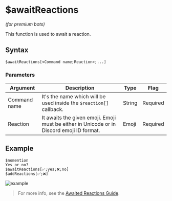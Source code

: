 # $awaitReactions
*(for premium bots)*

This function is used to await a reaction.

## Syntax
```
$awaitReactions[<Command name;Reaction>;...]
```

### Parameters

| Argument       | Description                                                                                      | Type    | Flag     |
|----------------|--------------------------------------------------------------------------------------------------|---------|----------|
| Command name   | It's the name which will be used inside the `$reaction[]` callback.                              | String  | Required |
| Reaction       | It awaits the given emoji. Emoji must be either in Unicode or in Discord emoji ID format.        | Emoji   | Required |

## Example
```
$nomention
Yes or no?
$awaitReactions[✅;yes;❌;no]
$addReactions[✅;❌]
```

![example](https://user-images.githubusercontent.com/113303649/209927736-3090310a-ddbb-4712-a4c9-83969f7fc3b5.png)

> For more info, see the [Awaited Reactions Guide](../premium/awaitedReactions.md).
